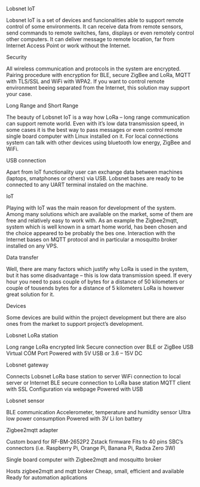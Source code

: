 Lobsnet IoT

Lobsnet IoT is a set of devices and funcionalities able to support remote control of some environments. It can receive data from remote sensors, send commands to remote switches, fans, displays or even remotely control other computers. It can deliver message to remote location, far from Internet Access Point or work without the Internet.

Security

All wireless communication and protocols in the system are encrypted. Pairing procedure with encryption for BLE, secure ZigBee and LoRa, MQTT with TLS/SSL and WiFi with WPA2. If you want to control remote environment beeing separated from the Internet, this solution may support your case.

Long Range and Short Range

The beauty of Lobsnet IoT is a way how LoRa – long range communication can support remote world. Even with it’s low data transmission speed, in some cases it is the best way to pass messages or even control remote single board computer with Linux installed on it. For local connections system can talk with other devices using bluetooth low energy, ZigBee and WiFi.

USB connection

Apart from IoT functionality user can exchange data between machines (laptops, smatphones or others) via USB. Lobsnet bases are ready to be connected to any UART terminal instaled on the machine.

IoT

Playing with IoT was the main reason for development of the system. Among many solutions which are available on the market, some of them are free and relatively easy to work with. As an example the Zigbee2mqtt, system which is well known in a smart home world, has been chosen and the choice appeared to be probably the bes one. Interaction with the Internet bases on MQTT protocol and in particular a mosquitto broker installed on any VPS.

Data transfer

Well, there are many factors which justify why LoRa is used in the system, but it has some disadvantage – this is low data transmission speed. If every hour you need to pass couple of bytes for a distance of 50 kilometers or couple of tousends bytes for a distance of 5 kilometers LoRa is however great solution for it.

Devices

Some devices are build within the project development but there are also ones from the market to support project’s development.

Lobsnet LoRa station

Long range LoRa encrypted link
Secure connection over BLE or ZigBee
USB Virtual COM Port
Powered with 5V USB or 3.6 – 15V DC

Lobsnet gateway

Connects Lobsnet LoRa base station to server
WiFi connection to local server or Internet
BLE secure connection to LoRa base station
MQTT client with SSL
Configuration via webpage
Powered with USB

Lobsnet sensor

BLE communication
Accelerometer, temperature and humidity sensor
Ultra low power consumption
Powered with 3V Li Ion battery

Zigbee2mqtt adapter

Custom board for RF-BM-2652P2
Zstack firmware
Fits to 40 pins SBC’s connectors (i.e. Raspberry Pi, Orange Pi, Banana Pi, Radxa Zero 3W)

Single board computer with Zigbee2mqtt and mosquitto broker

Hosts zigbee2mqtt and mqtt broker
Cheap, small, efficient and available
Ready for automation aplications
